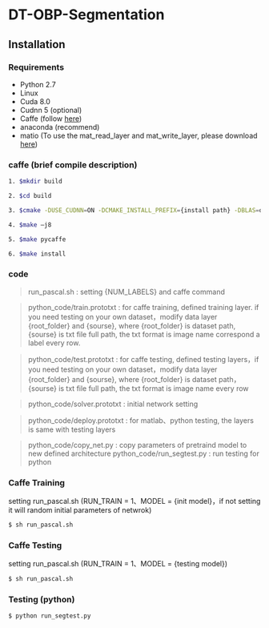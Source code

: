 # DT-OBP-Segmentation 
## Installation
### Requirements

  - Python 2.7 
  - Linux
  - Cuda 8.0
  - Cudnn 5 (optional)
  - Caffe (follow [here](https://github.com/xmyqsh/deeplab-v2))
  - anaconda (recommend)
  - matio (To use the mat_read_layer and mat_write_layer, please download [here](https://sourceforge.net/projects/matio/files/matio/1.5.2/))

### caffe (brief compile description)
```sh
1. $mkdir build

2. $cd build

3. $cmake -DUSE_CUDNN=ON -DCMAKE_INSTALL_PREFIX={install path} -DBLAS=open -DBUILD_matlab=ON ..

4. $make –j8

5. $make pycaffe

6. $make install
```

### code 
>run_pascal.sh : setting {NUM_LABELS} and caffe command 

>python_code/train.prototxt : for caffe training, defined training layer. if you need testing on your own dataset，modify data layer {root_folder} and {sourse}, where {root_folder} is dataset path, {sourse} is txt file full path, the txt format is image name correspond a label every row.

>python_code/test.prototxt : 
for caffe testing, defined testing layers，if you need testing on your own dataset，modify data layer {root_folder} and {sourse}, where {root_folder} is dataset path，{sourse} is txt file full path, the txt format is image name every row

>python_code/solver.prototxt : initial network setting

>python_code/deploy.prototxt : for matlab、python testing, the layers is same with testing layers

>python_code/copy_net.py : copy parameters of pretraind model to new defined architecture
>python_code/run_segtest.py : run testing for python 

### Caffe Training 
setting run_pascal.sh (RUN_TRAIN = 1、MODEL = {init model}，if not setting it will random initial parameters of netwrok)
```sh
$ sh run_pascal.sh
```
### Caffe Testing 
setting run_pascal.sh (RUN_TRAIN = 1、MODEL = {testing model})
```sh
$ sh run_pascal.sh
```
### Testing (python)
```sh
$ python run_segtest.py
```
